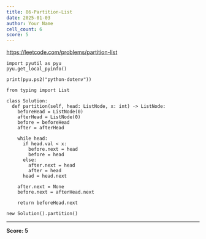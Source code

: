 ```yaml
---
title: 86-Partition-List
date: 2025-01-03
author: Your Name
cell_count: 6
score: 5
---
```


https://leetcode.com/problems/partition-list


```
import pyutil as pyu
pyu.get_local_pyinfo()
```


```
print(pyu.ps2("python-dotenv"))
```


```
from typing import List
```


```
class Solution:
  def partition(self, head: ListNode, x: int) -> ListNode:
    beforeHead = ListNode(0)
    afterHead = ListNode(0)
    before = beforeHead
    after = afterHead

    while head:
      if head.val < x:
        before.next = head
        before = head
      else:
        after.next = head
        after = head
      head = head.next

    after.next = None
    before.next = afterHead.next

    return beforeHead.next
```


```
new Solution().partition()
```


---
**Score: 5**